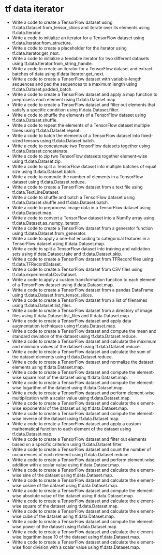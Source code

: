 # tf data iterator

- Write a code to create a TensorFlow dataset using tf.data.Dataset.from_tensor_slices and iterate over its elements using tf.data.Iterator.
- Write a code to initialize an iterator for a TensorFlow dataset using tf.data.Iterator.from_structure.
- Write a code to create a placeholder for the iterator using tf.data.Iterator.get_next.
- Write a code to initialize a feedable iterator for two different datasets using tf.data.Iterator.from_string_handle.
- Write a code to create an iterator for a TensorFlow dataset and extract batches of data using tf.data.Iterator.get_next.
- Write a code to create a TensorFlow dataset with variable-length sequences and pad the sequences to a maximum length using tf.data.Dataset.padded_batch.
- Write a code to create a TensorFlow dataset and apply a map function to preprocess each element using tf.data.Dataset.map.
- Write a code to create a TensorFlow dataset and filter out elements that satisfy a specific condition using tf.data.Dataset.filter.
- Write a code to shuffle the elements of a TensorFlow dataset using tf.data.Dataset.shuffle.
- Write a code to repeat the elements of a TensorFlow dataset multiple times using tf.data.Dataset.repeat.
- Write a code to batch the elements of a TensorFlow dataset into fixed-sized tensors using tf.data.Dataset.batch.
- Write a code to concatenate two TensorFlow datasets together using tf.data.Dataset.concatenate.
- Write a code to zip two TensorFlow datasets together element-wise using tf.data.Dataset.zip.
- Write a code to split a TensorFlow dataset into multiple batches of equal size using tf.data.Dataset.batch.
- Write a code to compute the number of elements in a TensorFlow dataset using tf.data.Dataset.reduce.
- Write a code to create a TensorFlow dataset from a text file using tf.data.TextLineDataset.
- Write a code to shuffle and batch a TensorFlow dataset using tf.data.Dataset.shuffle and tf.data.Dataset.batch.
- Write a code to preprocess image data in a TensorFlow dataset using tf.data.Dataset.map.
- Write a code to convert a TensorFlow dataset into a NumPy array using tf.data.Dataset.as_numpy_iterator.
- Write a code to create a TensorFlow dataset from a generator function using tf.data.Dataset.from_generator.
- Write a code to apply a one-hot encoding to categorical features in a TensorFlow dataset using tf.data.Dataset.map.
- Write a code to split a TensorFlow dataset into training and validation sets using tf.data.Dataset.take and tf.data.Dataset.skip.
- Write a code to create a TensorFlow dataset from TFRecord files using tf.data.TFRecordDataset.
- Write a code to create a TensorFlow dataset from CSV files using tf.data.experimental.CsvDataset.
- Write a code to apply a custom transformation function to each element of a TensorFlow dataset using tf.data.Dataset.map.
- Write a code to create a TensorFlow dataset from a pandas DataFrame using tf.data.Dataset.from_tensor_slices.
- Write a code to create a TensorFlow dataset from a list of filenames using tf.data.Dataset.list_files.
- Write a code to create a TensorFlow dataset from a directory of image files using tf.data.Dataset.list_files and tf.data.Dataset.map.
- Write a code to create a TensorFlow dataset and apply data augmentation techniques using tf.data.Dataset.map.
- Write a code to create a TensorFlow dataset and compute the mean and standard deviation of the dataset using tf.data.Dataset.reduce.
- Write a code to create a TensorFlow dataset and calculate the maximum and minimum values of the dataset using tf.data.Dataset.reduce.
- Write a code to create a TensorFlow dataset and calculate the sum of the dataset elements using tf.data.Dataset.reduce.
- Write a code to create a TensorFlow dataset and normalize the dataset elements using tf.data.Dataset.map.
- Write a code to create a TensorFlow dataset and compute the element-wise square root of the dataset using tf.data.Dataset.map.
- Write a code to create a TensorFlow dataset and compute the element-wise logarithm of the dataset using tf.data.Dataset.map.
- Write a code to create a TensorFlow dataset and perform element-wise multiplication with a scalar value using tf.data.Dataset.map.
- Write a code to create a TensorFlow dataset and calculate the element-wise exponential of the dataset using tf.data.Dataset.map.
- Write a code to create a TensorFlow dataset and compute the element-wise inverse of the dataset using tf.data.Dataset.map.
- Write a code to create a TensorFlow dataset and apply a custom mathematical function to each element of the dataset using tf.data.Dataset.map.
- Write a code to create a TensorFlow dataset and filter out elements based on a specific criterion using tf.data.Dataset.filter.
- Write a code to create a TensorFlow dataset and count the number of occurrences of each element using tf.data.Dataset.reduce.
- Write a code to create a TensorFlow dataset and perform element-wise addition with a scalar value using tf.data.Dataset.map.
- Write a code to create a TensorFlow dataset and calculate the element-wise sine of the dataset using tf.data.Dataset.map.
- Write a code to create a TensorFlow dataset and calculate the element-wise cosine of the dataset using tf.data.Dataset.map.
- Write a code to create a TensorFlow dataset and compute the element-wise absolute value of the dataset using tf.data.Dataset.map.
- Write a code to create a TensorFlow dataset and calculate the element-wise square of the dataset using tf.data.Dataset.map.
- Write a code to create a TensorFlow dataset and calculate the element-wise cube of the dataset using tf.data.Dataset.map.
- Write a code to create a TensorFlow dataset and compute the element-wise power of the dataset using tf.data.Dataset.map.
- Write a code to create a TensorFlow dataset and calculate the element-wise logarithm base 10 of the dataset using tf.data.Dataset.map.
- Write a code to create a TensorFlow dataset and calculate the element-wise floor division with a scalar value using tf.data.Dataset.map.